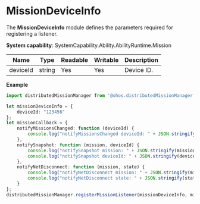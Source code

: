 # MissionDeviceInfo

The **MissionDeviceInfo** module defines the parameters required for registering a listener.

**System capability**: SystemCapability.Ability.AbilityRuntime.Mission

| Name      | Type  | Readable  | Writable  | Description     |
| -------- | ------ | ---- | ---- | ------- |
| deviceId | string | Yes   | Yes   | Device ID.|

**Example**
```ts
import distributedMissionManager from '@ohos.distributedMissionManager';

let missionDeviceInfo = {
    deviceId: "123456"
};
let missionCallback = {
    notifyMissionsChanged: function (deviceId) {
        console.log("notifyMissionsChanged deviceId: " + JSON.stringify(deviceId));
    },
    notifySnapshot: function (mission, deviceId) {
        console.log("notifySnapshot mission: " + JSON.stringify(mission));
        console.log("notifySnapshot deviceId: " + JSON.stringify(deviceId));
    },
    notifyNetDisconnect: function (mission, state) {
        console.log("notifyNetDisconnect mission: " + JSON.stringify(mission));
        console.log("notifyNetDisconnect state: " + JSON.stringify(state));
    }
};
distributedMissionManager.registerMissionListener(missionDeviceInfo, missionCallback);
```
